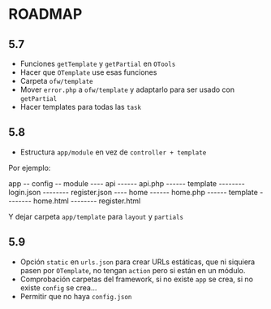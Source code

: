 ROADMAP
=======

## 5.7

* Funciones `getTemplate` y `getPartial` en `OTools`
* Hacer que `OTemplate` use esas funciones
* Carpeta `ofw/template`
* Mover `error.php` a `ofw/template` y adaptarlo para ser usado con `getPartial`
* Hacer templates para todas las `task`

## 5.8

* Estructura `app/module` en vez de `controller + template`

Por ejemplo:

app
-- config
-- module
---- api
------ api.php
------ template
-------- login.json
-------- register.json
---- home
------ home.php
------ template
-------- home.html
-------- register.html

Y dejar carpeta `app/template` para `layout` y `partials`

## 5.9

* Opción `static` en `urls.json` para crear URLs estáticas, que ni siquiera pasen por `OTemplate`, no tengan `action` pero si están en un módulo.
* Comprobación carpetas del framework, si no existe `app` se crea, si no existe `config` se crea...
* Permitir que no haya `config.json`